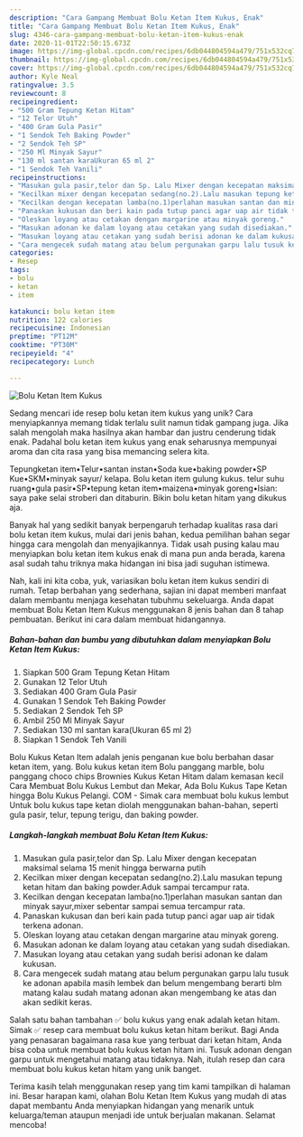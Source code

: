 ```yaml
---
description: "Cara Gampang Membuat Bolu Ketan Item Kukus, Enak"
title: "Cara Gampang Membuat Bolu Ketan Item Kukus, Enak"
slug: 4346-cara-gampang-membuat-bolu-ketan-item-kukus-enak
date: 2020-11-01T22:50:15.673Z
image: https://img-global.cpcdn.com/recipes/6db044804594a479/751x532cq70/bolu-ketan-item-kukus-foto-resep-utama.jpg
thumbnail: https://img-global.cpcdn.com/recipes/6db044804594a479/751x532cq70/bolu-ketan-item-kukus-foto-resep-utama.jpg
cover: https://img-global.cpcdn.com/recipes/6db044804594a479/751x532cq70/bolu-ketan-item-kukus-foto-resep-utama.jpg
author: Kyle Neal
ratingvalue: 3.5
reviewcount: 8
recipeingredient:
- "500 Gram Tepung Ketan Hitam"
- "12 Telor Utuh"
- "400 Gram Gula Pasir"
- "1 Sendok Teh Baking Powder"
- "2 Sendok Teh SP"
- "250 Ml Minyak Sayur"
- "130 ml santan karaUkuran 65 ml 2"
- "1 Sendok Teh Vanili"
recipeinstructions:
- "Masukan gula pasir,telor dan Sp. Lalu Mixer dengan kecepatan maksimal selama 15 menit hingga berwarna putih"
- "Kecilkan mixer dengan kecepatan sedang(no.2).Lalu masukan tepung ketan hitam dan baking powder.Aduk sampai tercampur rata."
- "Kecilkan dengan kecepatan lamba(no.1)perlahan masukan santan dan minyak sayur,mixer sebentar sampai semua tercampur rata."
- "Panaskan kukusan dan beri kain pada tutup panci agar uap air tidak terkena adonan."
- "Oleskan loyang atau cetakan dengan margarine atau minyak goreng."
- "Masukan adonan ke dalam loyang atau cetakan yang sudah disediakan."
- "Masukan loyang atau cetakan yang sudah berisi adonan ke dalam kukusan."
- "Cara mengecek sudah matang atau belum pergunakan garpu lalu tusuk ke adonan apabila masih lembek dan belum mengembang berarti blm matang kalau sudah matang adonan akan mengembang ke atas dan akan sedikit keras."
categories:
- Resep
tags:
- bolu
- ketan
- item

katakunci: bolu ketan item 
nutrition: 122 calories
recipecuisine: Indonesian
preptime: "PT12M"
cooktime: "PT30M"
recipeyield: "4"
recipecategory: Lunch

---
```



![Bolu Ketan Item Kukus](https://img-global.cpcdn.com/recipes/6db044804594a479/751x532cq70/bolu-ketan-item-kukus-foto-resep-utama.jpg)

Sedang mencari ide resep bolu ketan item kukus yang unik? Cara menyiapkannya memang tidak terlalu sulit namun tidak gampang juga. Jika salah mengolah maka hasilnya akan hambar dan justru cenderung tidak enak. Padahal bolu ketan item kukus yang enak seharusnya mempunyai aroma dan cita rasa yang bisa memancing selera kita.

Tepungketan item•Telur•santan instan•Soda kue•baking powder•SP Kue•SKM•minyak sayur/ kelapa. Bolu ketan item gulung kukus. telur suhu ruang•gula pasir•SP•tepung ketan item•maizena•minyak goreng•Isian: saya pake selai stroberi dan ditaburin. Bikin bolu ketan hitam yang dikukus aja.

Banyak hal yang sedikit banyak berpengaruh terhadap kualitas rasa dari bolu ketan item kukus, mulai dari jenis bahan, kedua pemilihan bahan segar hingga cara mengolah dan menyajikannya. Tidak usah pusing kalau mau menyiapkan bolu ketan item kukus enak di mana pun anda berada, karena asal sudah tahu triknya maka hidangan ini bisa jadi suguhan istimewa.


Nah, kali ini kita coba, yuk, variasikan bolu ketan item kukus sendiri di rumah. Tetap berbahan yang sederhana, sajian ini dapat memberi manfaat dalam membantu menjaga kesehatan tubuhmu sekeluarga. Anda dapat membuat Bolu Ketan Item Kukus menggunakan 8 jenis bahan dan 8 tahap pembuatan. Berikut ini cara dalam membuat hidangannya.

<!--inarticleads1-->

##### Bahan-bahan dan bumbu yang dibutuhkan dalam menyiapkan Bolu Ketan Item Kukus:

1. Siapkan 500 Gram Tepung Ketan Hitam
1. Gunakan 12 Telor Utuh
1. Sediakan 400 Gram Gula Pasir
1. Gunakan 1 Sendok Teh Baking Powder
1. Sediakan 2 Sendok Teh SP
1. Ambil 250 Ml Minyak Sayur
1. Sediakan 130 ml santan kara(Ukuran 65 ml 2)
1. Siapkan 1 Sendok Teh Vanili


Bolu Kukus Ketan Item adalah jenis penganan kue bolu berbahan dasar ketan item, yang. Bolu kukus ketan item Bolu panggang marble, bolu panggang choco chips Brownies Kukus Ketan Hitam dalam kemasan kecil Cara Membuat Bolu Kukus Lembut dan Mekar, Ada Bolu Kukus Tape Ketan hingga Bolu Kukus Pelangi. COM - Simak cara membuat bolu kukus lembut Untuk bolu kukus tape ketan diolah menggunakan bahan-bahan, seperti gula pasir, telur, tepung terigu, dan baking powder. 

<!--inarticleads2-->

##### Langkah-langkah membuat Bolu Ketan Item Kukus:

1. Masukan gula pasir,telor dan Sp. Lalu Mixer dengan kecepatan maksimal selama 15 menit hingga berwarna putih
1. Kecilkan mixer dengan kecepatan sedang(no.2).Lalu masukan tepung ketan hitam dan baking powder.Aduk sampai tercampur rata.
1. Kecilkan dengan kecepatan lamba(no.1)perlahan masukan santan dan minyak sayur,mixer sebentar sampai semua tercampur rata.
1. Panaskan kukusan dan beri kain pada tutup panci agar uap air tidak terkena adonan.
1. Oleskan loyang atau cetakan dengan margarine atau minyak goreng.
1. Masukan adonan ke dalam loyang atau cetakan yang sudah disediakan.
1. Masukan loyang atau cetakan yang sudah berisi adonan ke dalam kukusan.
1. Cara mengecek sudah matang atau belum pergunakan garpu lalu tusuk ke adonan apabila masih lembek dan belum mengembang berarti blm matang kalau sudah matang adonan akan mengembang ke atas dan akan sedikit keras.


Salah satu bahan tambahan ✅ bolu kukus yang enak adalah ketan hitam. Simak ✅ resep cara membuat bolu kukus ketan hitam berikut. Bagi Anda yang penasaran bagaimana rasa kue yang terbuat dari ketan hitam, Anda bisa coba untuk membuat bolu kukus ketan hitam ini. Tusuk adonan dengan garpu untuk mengetahui matang atau tidaknya. Nah, itulah resep dan cara membuat bolu kukus ketan hitam yang unik banget. 

Terima kasih telah menggunakan resep yang tim kami tampilkan di halaman ini. Besar harapan kami, olahan Bolu Ketan Item Kukus yang mudah di atas dapat membantu Anda menyiapkan hidangan yang menarik untuk keluarga/teman ataupun menjadi ide untuk berjualan makanan. Selamat mencoba!
